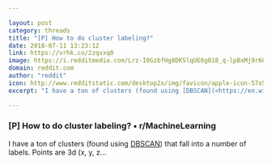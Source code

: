 ```yaml
---

layout: post
category: threads
title: "[P] How to do cluster labeling?"
date: 2018-07-11 13:23:12
link: https://vrhk.co/2zqvxq0
image: https://i.redditmedia.com/Lrz-I0GzbfHg8DK5lqUE6g018_q-lpBxMj9r6UQJcIg.jpg?w=320&s=b10c3e0cdf25f8c7188a4130b917497a
domain: reddit.com
author: "reddit"
icon: http://www.redditstatic.com/desktop2x/img/favicon/apple-icon-57x57.png
excerpt: "I have a ton of clusters (found using [DBSCAN](<https://en.wikipedia.org/wiki/DBSCAN>)) that fall into a number of labels. Points are 3d (x, y, z..."

---
```


### [P] How to do cluster labeling? • r/MachineLearning

I have a ton of clusters (found using [DBSCAN](<https://en.wikipedia.org/wiki/DBSCAN>)) that fall into a number of labels. Points are 3d (x, y, z...